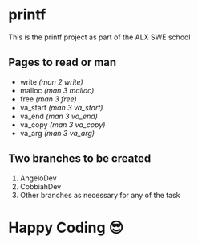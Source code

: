 # printf
This is the printf project as part of the ALX SWE school

## Pages to read or man
- write _(man 2 write)_
- malloc _(man 3 malloc)_
- free _(man 3 free)_
- va_start _(man 3 va_start)_
- va_end _(man 3 va_end)_
- va_copy _(man 3 va_copy)_
- va_arg _(man 3 va_arg)_

## Two branches to be created
1. AngeloDev
2. CobbiahDev
3. Other branches as necessary for any of the task

# Happy Coding 😎
